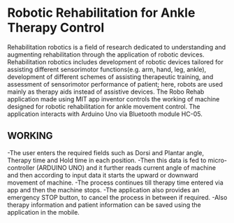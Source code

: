 # Robotic Rehabilitation for Ankle Therapy Control

Rehabilitation robotics is a field of research dedicated to understanding and augmenting rehabilitation through the application of robotic devices.
Rehabilitation robotics includes development of robotic devices tailored for assisting different sensorimotor functions(e.g. arm, hand, leg, ankle),
development of different schemes of assisting therapeutic training, and assessment of sensorimotor performance of patient; here, robots are used mainly
as therapy aids instead of assistive devices.
The Robo Rehab application made using MIT app inventor controls the working of machine designed for robotic rehabilitation for ankle movement control.
The application interacts with Arduino Uno via Bluetooth module HC-05.

## WORKING
-The user enters the required fields such as Dorsi and Plantar angle, Therapy time and Hold time in each position.
-Then this data is fed to micro-controller (ARDUINO UNO) and it further reads current angle of machine and then according to input data it starts the
upward or downward movement of machine.
-The process continues till therapy time entered via app and then the machine stops.
-The application also provides an emergency STOP button, to cancel the process in between if required.
-Also therapy information and patient information can be saved using the application in the mobile. 
